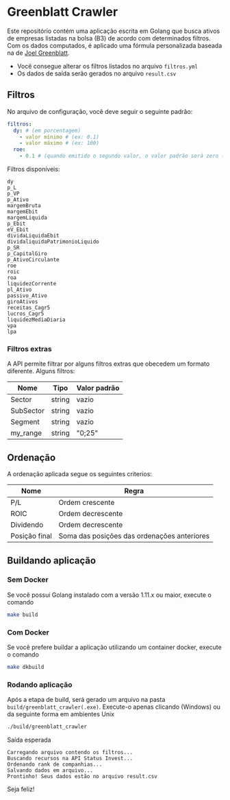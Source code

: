# Greenblatt Crawler

Este repositório contém uma aplicação escrita em Golang que busca ativos de empresas listadas na bolsa (B3) de acordo com determinados filtros. Com os dados computados, é aplicado uma fórmula personalizada baseada na de [Joel Greenblatt](https://www.amazon.com/Formula-Magica-Greenblatt-Mercado-Portugues/dp/8557173601?tag=techblast0f-20).

- Você consegue alterar os filtros listados no arquivo `filtros.yml`
- Os dados de saída serão gerados no arquivo `result.csv`

## Filtros

No arquivo de configuração, você deve seguir o seguinte padrão:

```yaml
filtros:
  dy: # (em porcentagem)
    - valor mínimo # (ex: 0.1)
    - valor máximo # (ex: 100)
  roe:
    - 0.1 # (quando emitido o segundo valor, o valor padrão será zero (0))
```

Filtros disponíveis:

```
dy
p_L
p_VP
p_Ativo
margemBruta
margemEbit
margemLiquida
p_Ebit
eV_Ebit
dividaLiquidaEbit
dividaliquidaPatrimonioLiquido
p_SR
p_CapitalGiro
p_AtivoCirculante
roe
roic
roa
liquidezCorrente
pl_Ativo
passivo_Ativo
giroAtivos
receitas_Cagr5
lucros_Cagr5
liquidezMediaDiaria
vpa
lpa
```

### Filtros extras

A API permite filtrar por alguns filtros extras que obecedem um formato diferente. Alguns filtros:

| Nome | Tipo | Valor padrão |
| ---- | ---- | ------------ |
| Sector | string | vazio |
| SubSector | string | vazio |
| Segment | string | vazio |
| my_range | string | "0;25" |

## Ordenação

A ordenação aplicada segue os seguintes criterios:

| Nome | Regra |
| ---- | ----- |
| P/L  | Ordem crescente |
| ROIC | Ordem decrescente |
| Dividendo | Ordem decrescente |
| Posição final | Soma das posições das ordenações anteriores |

## Buildando aplicação

### Sem Docker

Se você possui Golang instalado com a versão 1.11.x ou maior, execute o comando

```bash
make build
```

### Com Docker

Se você prefere buildar a aplicação utilizando um container docker, execute o comando

```bash
make dkbuild
```

### Rodando aplicação

Após a etapa de build, será gerado um arquivo na pasta `build/greenblatt_crawler(.exe)`. Execute-o apenas clicando (Windows) ou da seguinte forma em ambientes Unix

```bash
./build/greenblatt_crawler
```

Saída esperada

```
Carregando arquivo contendo os filtros...
Buscando recursos na API Status Invest...
Ordenando rank de companhias...
Salvando dados em arquivo...
Prontinho! Seus dados estão no arquivo result.csv
```

Seja feliz!
